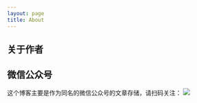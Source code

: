 ```yaml
---
layout: page
title: About
---
```


## 关于作者

## 微信公众号

这个博客主要是作为同名的微信公众号的文章存储，请扫码关注：
![](qrcode_for_gh_b44f972fb46c_258.jpg)
